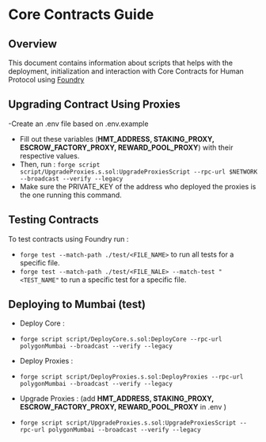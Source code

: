 # Core Contracts Guide 

## Overview 

This document contains information about scripts that helps with the deployment, initialization and interaction with
Core Contracts for Human Protocol using [Foundry](https://book.getfoundry.sh/)

## Upgrading Contract Using Proxies  
-Create an .env file based on .env.example 
- Fill out these variables (**HMT_ADDRESS, STAKING_PROXY, ESCROW_FACTORY_PROXY, REWARD_POOL_PROXY**) with their respective values. 
- Then, run : ```forge script script/UpgradeProxies.s.sol:UpgradeProxiesScript --rpc-url $NETWORK --broadcast --verify --legacy```
- Make sure the PRIVATE_KEY of the address who deployed the proxies is the one running this command. 

## Testing Contracts 

To test contracts using Foundry run : 

- ```forge test --match-path ./test/<FILE_NAME>``` to run all tests for a specific file. 
- ```forge test --match-path ./test/<FILE_NALE> --match-test "<TEST_NAME"``` to run a specific test for a specific file. 

## Deploying to Mumbai (test)

- Deploy Core : 

- ```forge script script/DeployCore.s.sol:DeployCore --rpc-url polygonMumbai --broadcast --verify --legacy```

- Deploy Proxies : 

- ```forge script script/DeployProxies.s.sol:DeployProxies --rpc-url polygonMumbai --broadcast --verify --legacy```

- Upgrade Proxies : (add **HMT_ADDRESS, STAKING_PROXY, ESCROW_FACTORY_PROXY, REWARD_POOL_PROXY** in .env ) 

- ```forge script script/UpgradeProxies.s.sol:UpgradeProxiesScript --rpc-url polygonMumbai --broadcast --verify --legacy```






